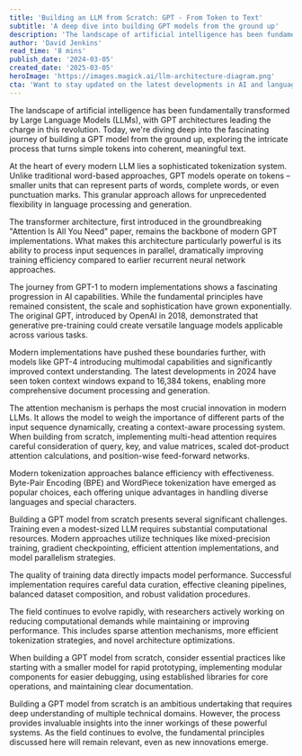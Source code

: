 ```yaml
---
title: 'Building an LLM from Scratch: GPT - From Token to Text'
subtitle: 'A deep dive into building GPT models from the ground up'
description: 'The landscape of artificial intelligence has been fundamentally transformed by Large Language Models (LLMs), with GPT architectures leading the charge in this revolution. Today, we''re diving deep into the fascinating journey of building a GPT model from the ground up, exploring the intricate process that turns simple tokens into coherent, meaningful text.'
author: 'David Jenkins'
read_time: '8 mins'
publish_date: '2024-03-05'
created_date: '2025-03-05'
heroImage: 'https://images.magick.ai/llm-architecture-diagram.png'
cta: 'Want to stay updated on the latest developments in AI and language models? Follow us on LinkedIn for exclusive insights and technical deep dives into the world of artificial intelligence.'
---
```


The landscape of artificial intelligence has been fundamentally transformed by Large Language Models (LLMs), with GPT architectures leading the charge in this revolution. Today, we're diving deep into the fascinating journey of building a GPT model from the ground up, exploring the intricate process that turns simple tokens into coherent, meaningful text.

At the heart of every modern LLM lies a sophisticated tokenization system. Unlike traditional word-based approaches, GPT models operate on tokens – smaller units that can represent parts of words, complete words, or even punctuation marks. This granular approach allows for unprecedented flexibility in language processing and generation.

The transformer architecture, first introduced in the groundbreaking "Attention Is All You Need" paper, remains the backbone of modern GPT implementations. What makes this architecture particularly powerful is its ability to process input sequences in parallel, dramatically improving training efficiency compared to earlier recurrent neural network approaches.

The journey from GPT-1 to modern implementations shows a fascinating progression in AI capabilities. While the fundamental principles have remained consistent, the scale and sophistication have grown exponentially. The original GPT, introduced by OpenAI in 2018, demonstrated that generative pre-training could create versatile language models applicable across various tasks.

Modern implementations have pushed these boundaries further, with models like GPT-4 introducing multimodal capabilities and significantly improved context understanding. The latest developments in 2024 have seen token context windows expand to 16,384 tokens, enabling more comprehensive document processing and generation.

The attention mechanism is perhaps the most crucial innovation in modern LLMs. It allows the model to weigh the importance of different parts of the input sequence dynamically, creating a context-aware processing system. When building from scratch, implementing multi-head attention requires careful consideration of query, key, and value matrices, scaled dot-product attention calculations, and position-wise feed-forward networks.

Modern tokenization approaches balance efficiency with effectiveness. Byte-Pair Encoding (BPE) and WordPiece tokenization have emerged as popular choices, each offering unique advantages in handling diverse languages and special characters.

Building a GPT model from scratch presents several significant challenges. Training even a modest-sized LLM requires substantial computational resources. Modern approaches utilize techniques like mixed-precision training, gradient checkpointing, efficient attention implementations, and model parallelism strategies.

The quality of training data directly impacts model performance. Successful implementation requires careful data curation, effective cleaning pipelines, balanced dataset composition, and robust validation procedures.

The field continues to evolve rapidly, with researchers actively working on reducing computational demands while maintaining or improving performance. This includes sparse attention mechanisms, more efficient tokenization strategies, and novel architecture optimizations.

When building a GPT model from scratch, consider essential practices like starting with a smaller model for rapid prototyping, implementing modular components for easier debugging, using established libraries for core operations, and maintaining clear documentation.

Building a GPT model from scratch is an ambitious undertaking that requires deep understanding of multiple technical domains. However, the process provides invaluable insights into the inner workings of these powerful systems. As the field continues to evolve, the fundamental principles discussed here will remain relevant, even as new innovations emerge.